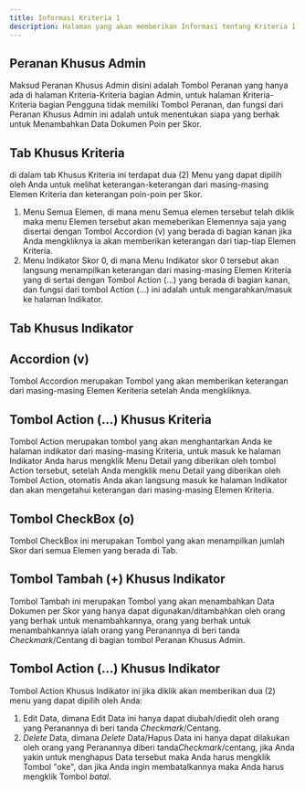 ```yaml
---
title: Informasi Kriteria 1
description: Halaman yang akan memberikan Informasi tentang Kriteria 1
---
```


## Peranan Khusus Admin
Maksud Peranan Khusus Admin disini adalah Tombol Peranan yang hanya ada di halaman Kriteria-Kriteria bagian Admin, untuk halaman Kriteria-Kriteria bagian Pengguna tidak memiliki Tombol Peranan, dan fungsi dari Peranan Khusus Admin ini adalah untuk menentukan siapa yang berhak untuk Menambahkan Data Dokumen Poin per Skor.

## Tab Khusus Kriteria
di dalam tab Khusus Kriteria ini terdapat dua (2) Menu yang dapat dipilih oleh Anda untuk melihat keterangan-keterangan dari masing-masing Elemen Kriteria dan keterangan poin-poin per Skor.
1. Menu Semua Elemen, di mana menu Semua elemen tersebut telah diklik maka menu Elemen tersebut akan memeberikan Elemennya saja yang disertai dengan Tombol Accordion (v) yang berada di bagian kanan jika Anda mengkliknya ia akan memberikan keterangan dari tiap-tiap Elemen Kriteria.
1. Menu Indikator Skor 0, di mana Menu Indikator skor 0 tersebut akan langsung menampilkan keterangan dari masing-masing Elemen Kriteria yang di sertai dengan Tombol Action (...) yang berada di bagian kanan, dan fungsi dari tombol Action (...) ini adalah untuk mengarahkan/masuk ke halaman Indikator.

## Tab Khusus Indikator

## Accordion (v)
Tombol Accordion merupakan Tombol yang akan memberikan keterangan dari masing-masing Elemen Keriteria setelah Anda mengkliknya.

## Tombol Action (...) Khusus Kriteria  
Tombol Action merupakan tombol yang akan menghantarkan Anda ke halaman indikator dari masing-masing Kriteria, untuk masuk ke halaman Indikator Anda harus mengklik Menu Detail yang diberikan oleh tombol Action tersebut, setelah Anda mengklik menu Detail yang diberikan oleh Tombol Action, otomatis Anda akan langsung masuk ke halaman Indikator dan akan mengetahui keterangan dari masing-masing Elemen Kriteria. 

## Tombol CheckBox (o)
Tombol CheckBox ini merupakan Tombol yang akan menampilkan jumlah Skor dari semua Elemen yang berada di Tab.

## Tombol Tambah (+) Khusus Indikator
Tombol Tambah ini merupakan Tombol yang akan menambahkan Data Dokumen per Skor yang hanya dapat digunakan/ditambahkan oleh orang yang berhak untuk menambahkannya, orang yang berhak untuk menambahkannya ialah orang yang Peranannya di beri tanda *Checkmark*/Centang di bagian tombol Peranan Khusus Admin.

## Tombol Action (...) Khusus Indikator
Tombol Action Khusus Indikator ini jika diklik akan memberikan dua (2) menu yang dapat dipilih oleh Anda:

1. Edit Data, dimana Edit Data ini hanya dapat diubah/diedit oleh orang yang Peranannya di beri tanda *Checkmark*/Centang.
1. *Delete* Data, dimana *Delete* Data/Hapus Data ini hanya dapat dilakukan oleh orang yang Peranannya diberi tanda*Checkmark*/centang, jika Anda yakin untuk menghapus Data tersebut maka Anda harus mengklik Tombol "oke", dan jika Anda ingin membatalkannya maka Anda harus mengklik Tombol *batal*.



